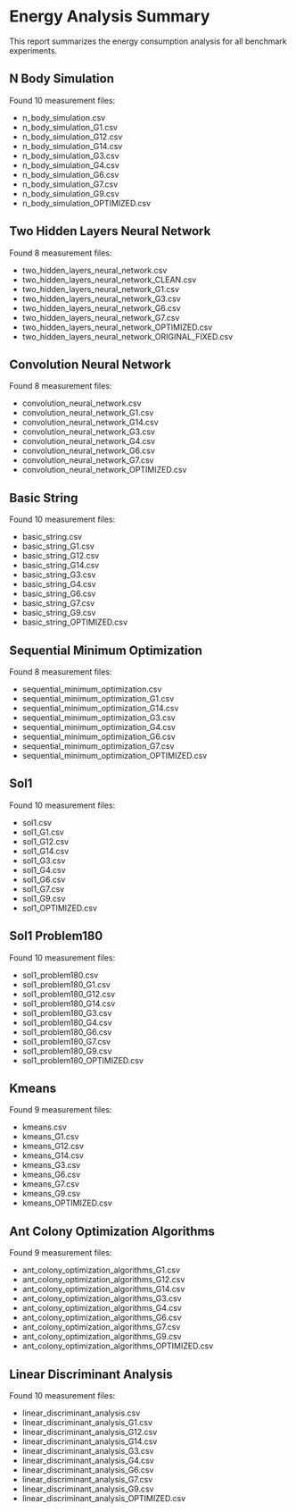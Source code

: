 # Energy Analysis Summary

This report summarizes the energy consumption analysis for all benchmark experiments.

## N Body Simulation

Found 10 measurement files:
- n_body_simulation.csv
- n_body_simulation_G1.csv
- n_body_simulation_G12.csv
- n_body_simulation_G14.csv
- n_body_simulation_G3.csv
- n_body_simulation_G4.csv
- n_body_simulation_G6.csv
- n_body_simulation_G7.csv
- n_body_simulation_G9.csv
- n_body_simulation_OPTIMIZED.csv

## Two Hidden Layers Neural Network

Found 8 measurement files:
- two_hidden_layers_neural_network.csv
- two_hidden_layers_neural_network_CLEAN.csv
- two_hidden_layers_neural_network_G1.csv
- two_hidden_layers_neural_network_G3.csv
- two_hidden_layers_neural_network_G6.csv
- two_hidden_layers_neural_network_G7.csv
- two_hidden_layers_neural_network_OPTIMIZED.csv
- two_hidden_layers_neural_network_ORIGINAL_FIXED.csv

## Convolution Neural Network

Found 8 measurement files:
- convolution_neural_network.csv
- convolution_neural_network_G1.csv
- convolution_neural_network_G14.csv
- convolution_neural_network_G3.csv
- convolution_neural_network_G4.csv
- convolution_neural_network_G6.csv
- convolution_neural_network_G7.csv
- convolution_neural_network_OPTIMIZED.csv

## Basic String

Found 10 measurement files:
- basic_string.csv
- basic_string_G1.csv
- basic_string_G12.csv
- basic_string_G14.csv
- basic_string_G3.csv
- basic_string_G4.csv
- basic_string_G6.csv
- basic_string_G7.csv
- basic_string_G9.csv
- basic_string_OPTIMIZED.csv

## Sequential Minimum Optimization

Found 8 measurement files:
- sequential_minimum_optimization.csv
- sequential_minimum_optimization_G1.csv
- sequential_minimum_optimization_G14.csv
- sequential_minimum_optimization_G3.csv
- sequential_minimum_optimization_G4.csv
- sequential_minimum_optimization_G6.csv
- sequential_minimum_optimization_G7.csv
- sequential_minimum_optimization_OPTIMIZED.csv

## Sol1

Found 10 measurement files:
- sol1.csv
- sol1_G1.csv
- sol1_G12.csv
- sol1_G14.csv
- sol1_G3.csv
- sol1_G4.csv
- sol1_G6.csv
- sol1_G7.csv
- sol1_G9.csv
- sol1_OPTIMIZED.csv

## Sol1 Problem180

Found 10 measurement files:
- sol1_problem180.csv
- sol1_problem180_G1.csv
- sol1_problem180_G12.csv
- sol1_problem180_G14.csv
- sol1_problem180_G3.csv
- sol1_problem180_G4.csv
- sol1_problem180_G6.csv
- sol1_problem180_G7.csv
- sol1_problem180_G9.csv
- sol1_problem180_OPTIMIZED.csv

## Kmeans

Found 9 measurement files:
- kmeans.csv
- kmeans_G1.csv
- kmeans_G12.csv
- kmeans_G14.csv
- kmeans_G3.csv
- kmeans_G6.csv
- kmeans_G7.csv
- kmeans_G9.csv
- kmeans_OPTIMIZED.csv

## Ant Colony Optimization Algorithms

Found 9 measurement files:
- ant_colony_optimization_algorithms_G1.csv
- ant_colony_optimization_algorithms_G12.csv
- ant_colony_optimization_algorithms_G14.csv
- ant_colony_optimization_algorithms_G3.csv
- ant_colony_optimization_algorithms_G4.csv
- ant_colony_optimization_algorithms_G6.csv
- ant_colony_optimization_algorithms_G7.csv
- ant_colony_optimization_algorithms_G9.csv
- ant_colony_optimization_algorithms_OPTIMIZED.csv

## Linear Discriminant Analysis

Found 10 measurement files:
- linear_discriminant_analysis.csv
- linear_discriminant_analysis_G1.csv
- linear_discriminant_analysis_G12.csv
- linear_discriminant_analysis_G14.csv
- linear_discriminant_analysis_G3.csv
- linear_discriminant_analysis_G4.csv
- linear_discriminant_analysis_G6.csv
- linear_discriminant_analysis_G7.csv
- linear_discriminant_analysis_G9.csv
- linear_discriminant_analysis_OPTIMIZED.csv


